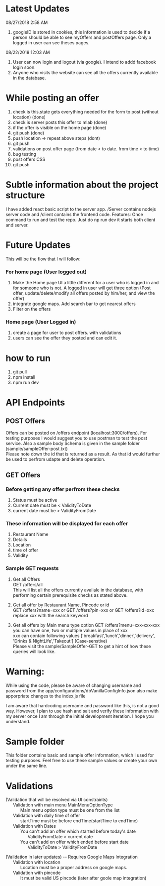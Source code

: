 # Latest Updates
08/27/2018
2:58 AM
1. googleID is stored in cookies, this information is used to decide if a person should be able to see myOffers and postOffers page. Only a logged in user can see theses pages.

08/22/2018
12:03 AM
1. User can now login and logout (via google). I intend to addd facebook login soon.
2. Anyone who visits the website can see all the offers currently available in the database.

# While posting an offer
1. check is this.state gets everything needed for the form to post (without location) (done)
2. check is server posts this offer to mlab (done)
3. if the offer is visible on the home page (done)
4. git push (done)
5. push location => repeat above steps (dont)
6. git push
7. validations on post offer page (from date < to date. from time < to time)
8. bug testing
9. post offers CSS
10. git push

# Subtle information about the project structure
I have added react basic script to the server app. /Server contains nodejs server code and /client contains the frontend code.
Features: Once command to run and test the repo. Just do np run dev it starts both client and server.

# Future Updates
This will be the flow that I will follow:
### For home page (User logged out)
1. Make the Home page UI a little different for a user who is logged in and for someone who is not. A logged in user will get three option (Post offer, update/delete/modify all offers posted by him/her, and view the offer)
2. integrate google maps. Add search bar to get nearest offers
3. Filter on the offers

### Home page (User Logged in)
1. create a page for user to post offers. with validations
2. users can see the offer they posted and can edit it.

# how to run
1. git pull
2. npm install
3. npm run dev

# API Endpoints
## POST Offers 
Offers can be posted on /offers endpoint (localhost:3000/offers). For testing purposes I would suggest you to use postman to test the post service. Also a sample body Schema is given in the sample folder (sample/sampleOffer-post.txt)  
Please note down the id that is returned as a result. As that id would furthur be used to perfrom udapte and delete operation.  

## GET Offers
### Before getting any offer perfrom these checks
1. Status must be active
2. Current date must be < ValidityToDate
3. current date must be > ValidityFromDate
### These information will be displayed for each offer
1. Restaurant Name
2. Details
3. Location
4. time of offer
5. Validity  

### Sample GET requests
1. Get all Offers  
GET /offers/all  
This will list all the offers currently availale in the database, with performing certain prerequisite checks as stated above.  

2. Get all offer by Restaurant Name, Pincode or id  
GET /offers?name=xxx or GET /offers?pin=xxx or GET /offers?id=xxx  
replace xxx with the search keyword

3. Get all offers by Main menu type option
GET /offers?menu=xxx-xxx-xxx  
you can have one, two or multiple values in place of xxx  
xxx can contain following values ['breakfast','lunch','dinner','delivery', 'Drinks & NightLife','Takeout'] (Case-senstive)  
Please visit the sample/SampleOffer-GET to get a hint of how these queries will look like.    

# Warning:
While using the code, please be aware of changing username and password from the app/configurations/dbVanillaConfigInfo.json also make apporpriate changes to the index.js file

I am aware that hardcoding username and password like this, is not a good way. However, I plan to use hash and salt and verify these information with my server once I am through the initial development iteration. I hope you understand.

# Sample folder
This folder contains basic and sample offer information, which I used for testing purposes. Feel free to use these sample values or create your own under the same line.

# Validations
(Validation that will be resolved via UI constraints)  
&nbsp;&nbsp;&nbsp;&nbsp;&nbsp;&nbsp;Validation with main menu  MainMenuOptionType  
&nbsp;&nbsp;&nbsp;&nbsp;&nbsp;&nbsp;&nbsp;&nbsp;&nbsp;&nbsp;&nbsp;&nbsp;Main menu option type must be one from the list  
&nbsp;&nbsp;&nbsp;&nbsp;&nbsp;&nbsp;Validation with daily time of offer  
&nbsp;&nbsp;&nbsp;&nbsp;&nbsp;&nbsp;&nbsp;&nbsp;&nbsp;&nbsp;&nbsp;&nbsp;startTime must be before endTime(startTime to endTime)  
&nbsp;&nbsp;&nbsp;&nbsp;&nbsp;&nbsp;Validation with Dates  
&nbsp;&nbsp;&nbsp;&nbsp;&nbsp;&nbsp;&nbsp;&nbsp;&nbsp;&nbsp;&nbsp;&nbsp;You can't add an offer which started before today's date  
&nbsp;&nbsp;&nbsp;&nbsp;&nbsp;&nbsp;&nbsp;&nbsp;&nbsp;&nbsp;&nbsp;&nbsp;&nbsp;&nbsp;&nbsp;&nbsp;&nbsp;&nbsp;ValidityFromDate > current date  
&nbsp;&nbsp;&nbsp;&nbsp;&nbsp;&nbsp;&nbsp;&nbsp;&nbsp;&nbsp;&nbsp;&nbsp;You can't add on offer which ended before start date  
&nbsp;&nbsp;&nbsp;&nbsp;&nbsp;&nbsp;&nbsp;&nbsp;&nbsp;&nbsp;&nbsp;&nbsp;&nbsp;&nbsp;&nbsp;&nbsp;&nbsp;&nbsp;ValidityToDate > ValidityFromDate  

(Validation in later updates) -- Requires Google Maps Integration  
&nbsp;&nbsp;&nbsp;&nbsp;&nbsp;&nbsp;Validation with location  
&nbsp;&nbsp;&nbsp;&nbsp;&nbsp;&nbsp;&nbsp;&nbsp;&nbsp;&nbsp;&nbsp;&nbsp;Location must be a proper address on google maps.  
&nbsp;&nbsp;&nbsp;&nbsp;&nbsp;&nbsp;Validation with pincode  
&nbsp;&nbsp;&nbsp;&nbsp;&nbsp;&nbsp;&nbsp;&nbsp;&nbsp;&nbsp;&nbsp;&nbsp;It must be valid US pincode (later after goole map integration)  